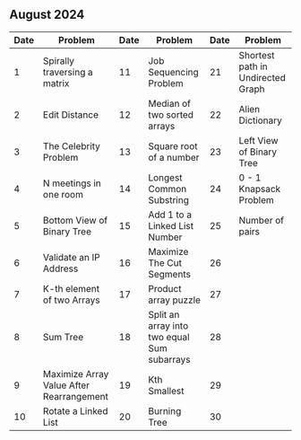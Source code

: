 ## August 2024

| Date | Problem                                  | Date | Problem                                     | Date | Problem                           |
| ---- | ---------------------------------------- | ---- | ------------------------------------------- | ---- | --------------------------------- |
| 1    | Spirally traversing a matrix             | 11   | Job Sequencing Problem                      | 21   | Shortest path in Undirected Graph |
| 2    | Edit Distance                            | 12   | Median of two sorted arrays                 | 22   | Alien Dictionary                  |
| 3    | The Celebrity Problem                    | 13   | Square root of a number                     | 23   | Left View of Binary Tree          |
| 4    | N meetings in one room                   | 14   | Longest Common Substring                    | 24   | 0 - 1 Knapsack Problem            |
| 5    | Bottom View of Binary Tree               | 15   | Add 1 to a Linked List Number               | 25   | Number of pairs                   |
| 6    | Validate an IP Address                   | 16   | Maximize The Cut Segments                   | 26   |                                   |
| 7    | K-th element of two Arrays               | 17   | Product array puzzle                        | 27   |                                   |
| 8    | Sum Tree                                 | 18   | Split an array into two equal Sum subarrays | 28   |                                   |
| 9    | Maximize Array Value After Rearrangement | 19   | Kth Smallest                                | 29   |                                   |
| 10   | Rotate a Linked List                     | 20   | Burning Tree                                | 30   |                                   |
